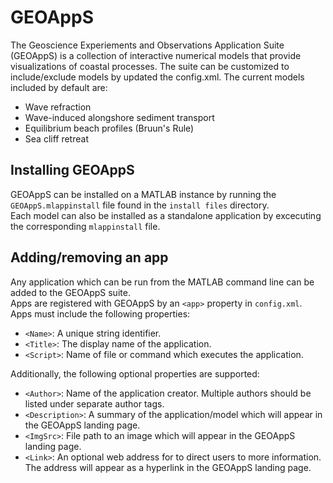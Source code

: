 # GEOAppS

The Geoscience Experiements and Observations Application Suite (GEOAppS) is a collection of interactive numerical models that provide visualizations of coastal processes. The suite can be customized to include/exclude models by updated the config.xml.
The current models included by default are:
* Wave refraction
* Wave-induced alongshore sediment transport
* Equilibrium beach profiles (Bruun's Rule)
* Sea cliff retreat

## Installing GEOAppS
GEOAppS can be installed on a MATLAB instance by running the `GEOAppS.mlappinstall` file found in the `install files` directory.
<br>Each model can also be installed as a standalone application by excecuting the corresponding `mlappinstall` file.

## Adding/removing an app
Any application which can be run from the MATLAB command line can be added to the GEOAppS suite.
<br> Apps are registered with GEOAppS by an `<app>` property in `config.xml`. 
<br> Apps must include the following properties:
* `<Name>`: A unique string identifier.
* `<Title>`: The display name of the application.
* `<Script>`: Name of file or command which executes the application.

Additionally, the following optional properties are supported:
* `<Author>`: Name of the application creator. Multiple authors should be listed under separate author tags.
* `<Description>`: A summary of the application/model which will appear in the GEOAppS landing page.
* `<ImgSrc>`: File path to an image which will appear in the GEOAppS landing page.
* `<Link>`: An optional web address for to direct users to more information. The address will appear as a hyperlink in the GEOAppS landing page.
